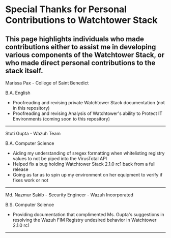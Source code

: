 # Special Thanks for Personal Contributions to Watchtower Stack
This page highlights individuals who made contributions either to assist me in developing various components of the Watchtower Stack, or who made direct personal contributions to the stack itself.
---

Marissa Pax - College of Saint Benedict

B.A. English

- Proofreading and revising private Watchtower Stack documentation (not in this repository)
- Proofreading and revising Analysis of Watchtower's ability to Protect IT Environments (coming soon to this repository)
---

Stuti Gupta - Wazuh Team

B.A. Computer Science

- Aiding my understanding of sregex formatting when whitelisting registry values to not be piped into the VirusTotal API
- Helped fix a bug holding Watchtower Stack 2.1.0 rc1 back from a full release
- Going as far as to spin up my environment on her equipment to verify if fixes work or not
---

Md. Nazmur Sakib - Security Engineer - Wazuh Incorporated

B.S. Computer Science

- Providing documentation that complimented Ms. Gupta's suggestions in resolving the Wazuh FIM Registry undesired behavior in Watchtower 2.1.0 rc1
---
